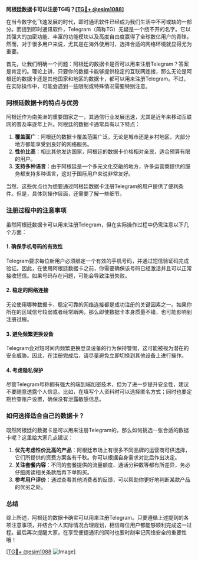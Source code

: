 **阿根廷数据卡可以注册TG吗？[[TG💪+ @esim1088](https://t.me/s/esim1088)]**

在当今数字化飞速发展的时代，即时通讯软件已经成为我们生活中不可或缺的一部分。而提到即时通讯软件，Telegram（简称TG）无疑是一个绕不开的名字。它以其强大的加密功能、丰富的功能模块以及高度自由度赢得了全球数亿用户的青睐。然而，对于很多用户来说，尤其是在海外使用时，选择合适的网络环境就显得尤为重要。

首先，让我们明确一个问题：阿根廷的数据卡是否可以用来注册Telegram？答案是肯定的。理论上讲，只要你的数据卡能够提供稳定的互联网连接，那么无论是阿根廷的数据卡还是其他国家和地区的数据卡，都可以用来注册Telegram。不过，在实际操作中，可能会遇到一些限制或特殊情况需要特别注意。

### **阿根廷数据卡的特点与优势**

阿根廷作为南美洲的重要国家之一，其通信行业发展迅速，尤其是近年来移动互联网的普及率逐年上升。阿根廷的数据卡通常具有以下特点：

1. **覆盖面广**：阿根廷的数据卡覆盖范围广泛，无论是城市还是乡村地区，大部分地方都能享受到良好的网络服务。
2. **性价比高**：相比其他发达国家，阿根廷的数据卡价格相对亲民，适合预算有限的用户。
3. **支持多种语言**：由于阿根廷是一个多元文化交融的地方，许多运营商提供的服务都支持多种语言，这对于国际用户来说非常友好。

当然，这些优点也为想要通过阿根廷数据卡注册Telegram的用户提供了便利条件。但是，具体到操作层面，还需要了解一些细节。

### **注册过程中的注意事项**

虽然阿根廷数据卡可以用来注册Telegram，但在实际操作过程中仍需注意以下几个方面：

#### **1. 确保手机号码的有效性**
Telegram要求每位新用户必须绑定一个有效的手机号码，并通过短信验证码完成验证。因此，在使用阿根廷数据卡之前，你需要确保该号码已经激活并且可以正常接收短信。如果号码存在问题，可能会导致注册失败。

#### **2. 稳定的网络连接**
无论使用哪种数据卡，稳定可靠的网络连接都是成功注册的关键因素之一。如果你所在的区域信号较弱或者经常断网，那么即使数据卡本身质量不错，也可能影响到注册过程。

#### **3. 避免频繁更换设备**
Telegram会对短时间内频繁更换登录设备的行为保持警惕，这可能被视为潜在的安全威胁。因此，在注册完成后，请尽量避免立即切换到其他设备上进行操作。

#### **4. 考虑隐私保护**
尽管Telegram号称拥有强大的端到端加密技术，但为了进一步提升安全性，建议不要随意透露个人信息。比如，在填写个人资料时可以选择匿名方式；同时也要定期检查账户设置，确保没有泄露敏感信息。

### **如何选择适合自己的数据卡？**

既然阿根廷的数据卡是可以用来注册Telegram的，那么如何挑选一张合适的数据卡呢？这里给大家几点建议：

1. **优先考虑性价比高的产品**：阿根廷市场上有很多不同品牌的运营商可供选择，它们所提供的资费方案各有千秋。你可以根据自身需求对比后作出决定。
2. **关注套餐内容**：不同的套餐提供的流量额度、通话分钟数等都有所差异，务必仔细阅读相关条款后再下单购买。
3. **参考用户评价**：通过查看其他消费者的反馈，可以帮助你更好地判断某款产品的优劣之处。

### **总结**

综上所述，阿根廷的数据卡确实可以用来注册Telegram。只要遵循上述提到的各项注意事项，并结合个人实际情况合理规划，相信每位用户都能够顺利完成这一过程。最后再次提醒大家，在享受便捷通讯的同时也要时刻牢记网络安全的重要性哦！

[[TG💪+ @esim1088](https://t.me/s/esim1088) ![Image](https://i.postimg.cc/4NQfJmqS/Snipaste-2025-05-13-00-14-12.png)]